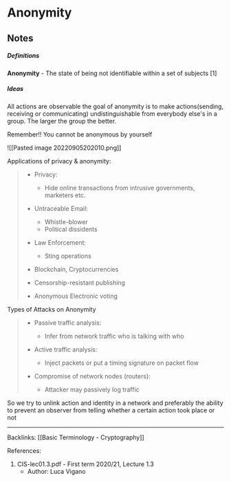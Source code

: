 # Anonymity

## Notes

##### Definitions

**Anonymity** - The state of being not identifiable within a set of subjects [1]

##### Ideas

All actions are observable the goal of anonymity is to make actions(sending, receiving or communicating) undistinguishable from everybody else's in a group. The larger the group the better.

Remember!! You cannot be anonymous by yourself

![[Pasted image 20220905202010.png]]

Applications of privacy & anonymity:
>- Privacy:
>	- Hide online transactions from intrusive governments, marketers etc.
>	
>- Untraceable Email: 
>	- Whistle-blower
>	- Political dissidents
>	
>- Law Enforcement:
>	- Sting operations
>	
>- Blockchain, Cryptocurrencies
>
>- Censorship-resistant publishing
>
>- Anonymous Electronic voting

Types of Attacks on Anonymity
>- Passive traffic analysis:
>	- Infer from network traffic who is talking with who
>	
>- Active traffic analysis:
>	- Inject packets or put a timing signature on packet flow
>	
>- Compromise of network nodes (routers):
>	- Attacker may passively log traffic

So we try to unlink action and identity in a network and preferably the ability to prevent an observer from telling whether a certain action took place or not

---
Backlinks: [[Basic Terminology - Cryptography]]

References:
1. CIS-lec01.3.pdf - First term 2020/21, Lecture 1.3
	- Author: Luca Vigano